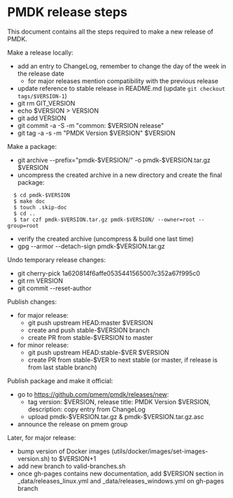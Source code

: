 # PMDK release steps

This document contains all the steps required to make a new release of PMDK.

Make a release locally:
- add an entry to ChangeLog, remember to change the day of the week in the release date
  - for major releases mention compatibility with the previous release
- update reference to stable release in README.md (update `git checkout tags/$VERSION-1`)
- git rm GIT_VERSION
- echo $VERSION > VERSION
- git add VERSION
- git commit -a -S -m "common: $VERSION release"
- git tag -a -s -m "PMDK Version $VERSION" $VERSION

Make a package:
- git archive --prefix="pmdk-$VERSION/" -o pmdk-$VERSION.tar.gz $VERSION
- uncompress the created archive in a new directory and create the final package:
```
  $ cd pmdk-$VERSION
  $ make doc
  $ touch .skip-doc
  $ cd ..
  $ tar czf pmdk-$VERSION.tar.gz pmdk-$VERSION/ --owner=root --group=root
```
- verify the created archive (uncompress & build one last time)
- gpg --armor --detach-sign pmdk-$VERSION.tar.gz

Undo temporary release changes:
- git cherry-pick 1a620814f6affe0535441565007c352a67f995c0
- git rm VERSION
- git commit --reset-author

Publish changes:
- for major release:
  - git push upstream HEAD:master $VERSION
  - create and push stable-$VERSION branch
  - create PR from stable-$VERSION to master
- for minor release:
  - git push upstream HEAD:stable-$VER $VERSION
  - create PR from stable-$VER to next stable (or master, if release is from last stable branch)

Publish package and make it official:
- go to https://github.com/pmem/pmdk/releases/new:
  - tag version: $VERSION, release title: PMDK Version $VERSION, description: copy entry from ChangeLog
  - upload pmdk-$VERSION.tar.gz & pmdk-$VERSION.tar.gz.asc
- announce the release on pmem group

Later, for major release:
- bump version of Docker images (utils/docker/images/set-images-version.sh) to $VERSION+1
- add new branch to valid-branches.sh
- once gh-pages contains new documentation, add $VERSION section in _data/releases_linux.yml and _data/releases_windows.yml on gh-pages branch
